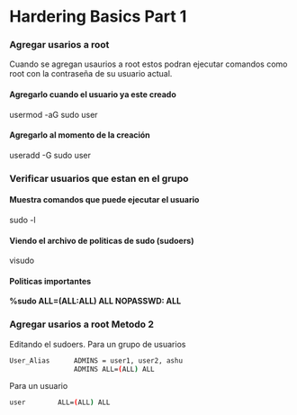 # Hardering Basics Part 1 

### Agregar usarios a root 
Cuando se agregan usaurios a root estos podran ejecutar comandos como root con la contraseña de su usuario actual.
#### Agregarlo cuando el usuario ya este creado 
usermod -aG sudo user
#### Agregarlo al momento de la creación
useradd -G sudo user
### Verificar usuarios que estan en el grupo 
#### Muestra comandos que puede ejecutar el usuario
sudo -l
#### Viendo el archivo de politicas de sudo (sudoers)
visudo
#### Politicas importantes 
**%sudo ALL=(ALL:ALL) ALL NOPASSWD: ALL**

### Agregar usarios a root Metodo 2
Editando el sudoers.
Para un grupo de usuarios 
```bash
User_Alias      ADMINS = user1, user2, ashu
                ADMINS ALL=(ALL) ALL
```

Para un usuario

```bash 
user        ALL=(ALL) ALL
```








